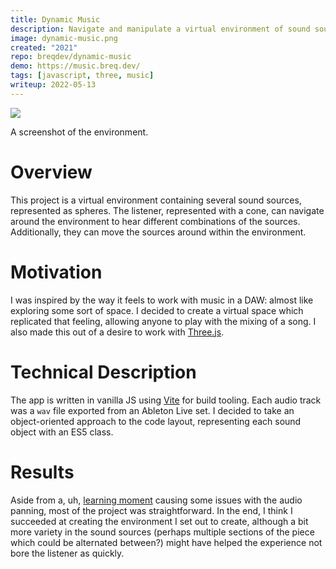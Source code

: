 ```yaml
---
title: Dynamic Music
description: Navigate and manipulate a virtual environment of sound sources.
image: dynamic-music.png
created: "2021"
repo: breqdev/dynamic-music
demo: https://music.breq.dev/
tags: [javascript, three, music]
writeup: 2022-05-13
---
```


![](dynamic-music.png)

<Caption>A screenshot of the environment.</Caption>

# Overview

This project is a virtual environment containing several sound sources, represented as spheres. The listener, represented with a cone, can navigate around the environment to hear different combinations of the sources. Additionally, they can move the sources around within the environment.

# Motivation

I was inspired by the way it feels to work with music in a DAW: almost like exploring some sort of space. I decided to create a virtual space which replicated that feeling, allowing anyone to play with the mixing of a song. I also made this out of a desire to work with [Three.js](https://threejs.org/).

# Technical Description

The app is written in vanilla JS using [Vite](https://vitejs.dev/) for build tooling. Each audio track was a `wav` file exported from an Ableton Live set. I decided to take an object-oriented approach to the code layout, representing each sound object with an ES5 class.

# Results

Aside from a, uh, [learning moment](https://twitter.com/threejs/status/1484518641098014722) causing some issues with the audio panning, most of the project was straightforward. In the end, I think I succeeded at creating the environment I set out to create, although a bit more variety in the sound sources (perhaps multiple sections of the piece which could be alternated between?) might have helped the experience not bore the listener as quickly.
